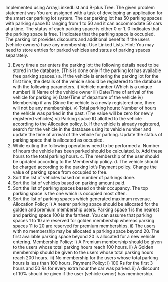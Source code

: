 Implemented using Array,LinkedList and B-plus Tree.
The given problem statement was
You are assigned with a task of developing an application for the smart car parking lot system. The car parking 
lot has 50 parking spaces with parking space ID ranging from 1 to 50 and it can accommodate 50 cars at a time. 
The status of each parking space is either 0 or 1. 0 indicates that the parking space is free. 1 indicates that the 
parking space is occupied. The parking lot provides discounts and additional benefits if the users (vehicle 
owners) have any membership. 
Use Linked Lists. 
Hint: You may need to store entries for parked vehicles and status of parking spaces separately. 
1. Every time a car enters the parking lot; the following details need to be stored in the database. (This is 
done only if the parking lot has available free parking spaces.) 
a. If the vehicle is entering the parking lot for the first time, the details of the vehicle should be 
registered to the database with the following parameters. 
i) Vehicle number (Which is a unique number) 
ii) Name of the vehicle owner 
iii) Date/Time of arrival of the vehicle for parking 
iv) Date/Time of departure of the vehicle 
iv) Membership if any (Since the vehicle is a newly registered one, there will not be any 
membership). 
v) Total parking hours: Number of hours the vehicle was parked in the past. (The value will be 
zero for newly registered vehicles) 
vi) Parking space ID allotted to the vehicle according to the Allocation policy. 
b. If the vehicle is already registered, search for the vehicle in the database using its vehicle number 
and update the time of arrival of the vehicle for parking. 
Update the status of parking space that is allocated as occupied. 
2. While exiting the following operations need to be performed 
a. Number of hours the vehicle has been parked should be calculated. 
b. Add these hours to the total parking hours. 
c. The membership of the user should be updated according to the Membership policy.
d. The vehicle should be charged according to the parking lot’s Payment policy. 
Change the value of parking space from occupied to free. 
3. Sort the list of vehicles based on number of parkings done. 
4. Sort the list of vehicles based on parking amount paid. 
5. Sort the list of parking spaces based on their occupancy. The top parking space is the one which is 
occupied most often. 
6. Sort the list of parking spaces which generated maximum revenue. 
Allocation Policy:
i) A nearer parking space should be allocated for the golden and premium membership users. Parking space 1 is 
the nearest and parking space 100 is the farthest. You can assume that parking spaces 1 to 10 are reserved for 
golden membership whereas parking spaces 11 to 20 are reserved for premium memberships. 
ii) The users with no membership may be allocated a parking space beyond 20. The first available parking space 
beyond 20 is allocated for a new vehicle entering. 
Membership Policy:
i) A Premium membership should be given to the users whose total parking hours reach 100 hours. 
ii) A Golden membership should be given to the users whose total parking hours reach 200 hours. 
iii) No membership for the users whose total parking hours is less than 100 hours. 
Payment Policy:
i) 100 Rs for the first 3 hours and 50 Rs for every extra hour the car was parked. 
ii) A discount of 10% should be given if the user (vehicle owner) has membership. 
